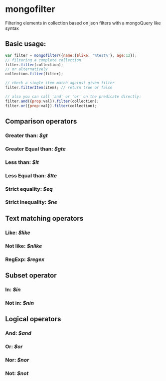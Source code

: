 # mongofilter

Filtering elements in collection based on json filters with a mongoQuery like syntax

## Basic usage:
```javascript
var filter = mongofilter({name:{$like: '%test%'}, age:12});
// filtering a complete collection
filter.filter(collection);
// or alternatively
collection.filter(filter);

// check a single item match against given filter
filter.filterItem(item); // return true or false

// also you can call 'and' or 'or' on the predicate directly:
filter.and({prop:val}).filter(collection);
filter.or({prop:val}).filter(collection);
```

## Comparison operators

### Greater than: _$gt_
### Greater Equal than: _$gte_
### Less than: _$lt_
### Less Equal than: _$lte_
### Strict equality: _$eq_
### Strict inequality: _$ne_


## Text matching operators

### Like: _$like_
### Not like: _$nlike_
### RegExp: _$regex_


## Subset operator

### In: _$in_
### Not in: _$nin_


## Logical operators

### And: _$and_
### Or: _$or_
### Nor: _$nor_
### Not: _$not_
